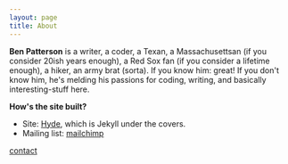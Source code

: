 ```yaml
---
layout: page
title: About
---
```


**Ben Patterson** is a writer, a coder, a Texan, a Massachusettsan (if you consider 20ish years enough), a Red Sox fan (if you consider a lifetime enough), a hiker, an army brat (sorta). If you know him: great! If you don't know him, he's melding his passions for coding, writing, and basically interesting-stuff here.

**How's the site built?**

* Site: [Hyde](http://hyde.getpoole.com), which is Jekyll under the covers.
* Mailing list: [mailchimp](http://mailchimp.com)

[contact](mailto:ben@fifteenlinesoffame.com)
